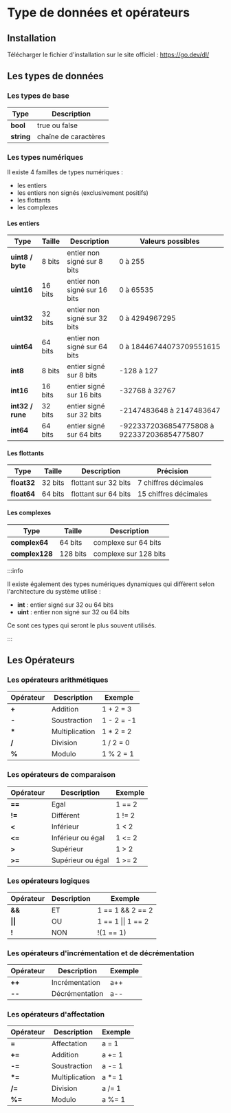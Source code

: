 # Type de données et opérateurs

## Installation

Télécharger le fichier d'installation sur le site officiel : https://go.dev/dl/

## Les types de données

### Les types de base

| **Type**   | **Description**      |
| ---------- | -------------------- |
| **bool**   | true ou false        |
| **string** | chaîne de caractères |

### Les types numériques

Il existe 4 familles de types numériques :

- les entiers
- les entiers non signés (exclusivement positifs)
- les flottants
- les complexes

#### Les entiers

| **Type**         | **Taille** | **Description**              | **Valeurs possibles**                      |
| ---------------- | ---------- | ---------------------------- | ------------------------------------------ |
| **uint8 / byte** | 8 bits     | entier non signé sur 8 bits  | 0 à 255                                    |
| **uint16**       | 16 bits    | entier non signé sur 16 bits | 0 à 65535                                  |
| **uint32**       | 32 bits    | entier non signé sur 32 bits | 0 à 4294967295                             |
| **uint64**       | 64 bits    | entier non signé sur 64 bits | 0 à 18446744073709551615                   |
| **int8**         | 8 bits     | entier signé sur 8 bits      | -128 à 127                                 |
| **int16**        | 16 bits    | entier signé sur 16 bits     | -32768 à 32767                             |
| **int32 / rune** | 32 bits    | entier signé sur 32 bits     | -2147483648 à 2147483647                   |
| **int64**        | 64 bits    | entier signé sur 64 bits     | -9223372036854775808 à 9223372036854775807 |

#### Les flottants

| **Type**    | **Taille** | **Description**      | **Précision**         |
| ----------- | ---------- | -------------------- | --------------------- |
| **float32** | 32 bits    | flottant sur 32 bits | 7 chiffres décimales  |
| **float64** | 64 bits    | flottant sur 64 bits | 15 chiffres décimales |

#### Les complexes

| **Type**       | **Taille** | **Description**       |
| -------------- | ---------- | --------------------- |
| **complex64**  | 64 bits    | complexe sur 64 bits  |
| **complex128** | 128 bits   | complexe sur 128 bits |

:::info

Il existe également des types numériques dynamiques qui diffèrent selon l'architecture du système utilisé :

- **int** : entier signé sur 32 ou 64 bits
- **uint** : entier non signé sur 32 ou 64 bits

Ce sont ces types qui seront le plus souvent utilisés.

:::

## Les Opérateurs

### Les opérateurs arithmétiques

| **Opérateur** | **Description** | **Exemple** |
| ------------- | --------------- | ----------- |
| **+**         | Addition        | 1 + 2 = 3   |
| **-**         | Soustraction    | 1 - 2 = -1  |
| **\***        | Multiplication  | 1 \* 2 = 2  |
| **/**         | Division        | 1 / 2 = 0   |
| **%**         | Modulo          | 1 % 2 = 1   |

### Les opérateurs de comparaison

| **Opérateur** | **Description**   | **Exemple** |
| ------------- | ----------------- | ----------- |
| **==**        | Egal              | 1 == 2      |
| **!=**        | Différent         | 1 != 2      |
| **<**         | Inférieur         | 1 < 2       |
| **<=**        | Inférieur ou égal | 1 <= 2      |
| **>**         | Supérieur         | 1 > 2       |
| **>=**        | Supérieur ou égal | 1 >= 2      |

### Les opérateurs logiques

| **Opérateur** | **Description** | **Exemple**        |
| ------------- | --------------- | ------------------ |
| **&&**        | ET              | 1 == 1 && 2 == 2   |
| **\|\|**      | OU              | 1 == 1 \|\| 1 == 2 |
| **!**         | NON             | !(1 == 1)          |

### Les opérateurs d'incrémentation et de décrémentation

| **Opérateur** | **Description** | **Exemple** |
| ------------- | --------------- | ----------- |
| **++**        | Incrémentation  | a++         |
| **--**        | Décrémentation  | a--         |

### Les opérateurs d'affectation

| **Opérateur** | **Description** | **Exemple** |
| ------------- | --------------- | ----------- |
| **=**         | Affectation     | a = 1       |
| **+=**        | Addition        | a += 1      |
| **-=**        | Soustraction    | a -= 1      |
| **\*=**       | Multiplication  | a \*= 1     |
| **/=**        | Division        | a /= 1      |
| **%=**        | Modulo          | a %= 1      |
